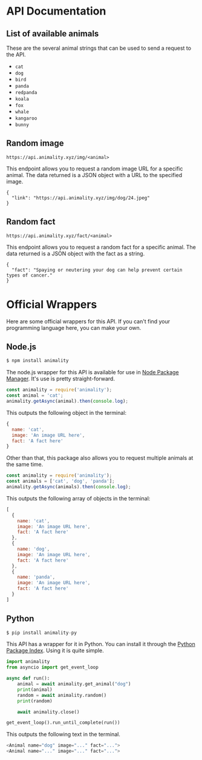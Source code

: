 # API Documentation

## List of available animals

These are the several animal strings that can be used to send a request to the API.

* `cat`
* `dog` 
* `bird` 
* `panda` 
* `redpanda` 
* `koala` 
* `fox` 
* `whale` 
* `kangaroo` 
* `bunny`

## Random image

```
https://api.animality.xyz/img/<animal>
```
This endpoint allows you to request a random image URL for a specific animal. The data returned is a JSON object with a URL to the specified image.
```
{
  "link": "https://api.animality.xyz/img/dog/24.jpeg"
}
```

## Random fact

```
https://api.animality.xyz/fact/<animal>
```
This endpoint allows you to request a random fact for a specific animal. The data returned is a JSON object with the fact as a string.
```
{
  "fact": "Spaying or neutering your dog can help prevent certain types of cancer."
}
```

# Official Wrappers
Here are some official wrappers for this API. If you can't find your programming language here, you can make your own.

## Node.js
```js
$ npm install animality
```
The node.js wrapper for this API is available for use in [Node Package Manager](https://www.npmjs.com/package/animality). It's use is pretty straight-forward.
```js
const animality = require('animality');
const animal = 'cat';
animality.getAsync(animal).then(console.log);
```
This outputs the following object in the terminal:
```js
{
  name: 'cat',
  image: 'An image URL here',
  fact: 'A fact here'
}
```
Other than that, this package also allows you to request multiple animals at the same time.
```js
const animality = require('animality');
const animals = ['cat', 'dog', 'panda'];
animality.getAsync(animals).then(console.log);
```
This outputs the following array of objects in the terminal:
```js
[
  {
    name: 'cat',
    image: 'An image URL here',
    fact: 'A fact here'
  },
  {
    name: 'dog',
    image: 'An image URL here',
    fact: 'A fact here'
  },
  {
    name: 'panda',
    image: 'An image URL here',
    fact: 'A fact here'
  }
]
```
## Python
```py
$ pip install animality-py
```
This API has a wrapper for it in Python. You can install it through the [Python Package Index](https://www.npmjs.com/package/animality). Using it is quite simple.
```py
import animality
from asyncio import get_event_loop

async def run():
    animal = await animality.get_animal("dog")
    print(animal)
    random = await animality.random()
    print(random)

    await animality.close()

get_event_loop().run_until_complete(run())
```
This outputs the following text in the terminal.
```js
<Animal name="dog" image="..." fact="...">
<Animal name="..." image="..." fact="...">
```
